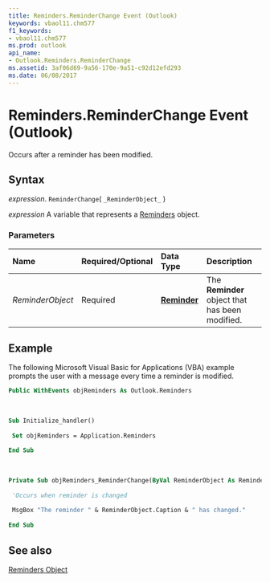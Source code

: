 ```yaml
---
title: Reminders.ReminderChange Event (Outlook)
keywords: vbaol11.chm577
f1_keywords:
- vbaol11.chm577
ms.prod: outlook
api_name:
- Outlook.Reminders.ReminderChange
ms.assetid: 3af06d69-9a56-170e-9a51-c92d12efd293
ms.date: 06/08/2017
---
```



# Reminders.ReminderChange Event (Outlook)

Occurs after a reminder has been modified.


## Syntax

 _expression_. `ReminderChange`( `_ReminderObject_` )

 _expression_ A variable that represents a [Reminders](./Outlook.Reminders.md) object.


### Parameters



|**Name**|**Required/Optional**|**Data Type**|**Description**|
|:-----|:-----|:-----|:-----|
| _ReminderObject_|Required| **[Reminder](Outlook.Reminder.md)**|The  **Reminder** object that has been modified.|

## Example

The following Microsoft Visual Basic for Applications (VBA) example prompts the user with a message every time a reminder is modified.


```vb
Public WithEvents objReminders As Outlook.Reminders 
 
 
 
Sub Initialize_handler() 
 
 Set objReminders = Application.Reminders 
 
End Sub 
 
 
 
Private Sub objReminders_ReminderChange(ByVal ReminderObject As Reminder) 
 
 'Occurs when reminder is changed 
 
 MsgBox "The reminder " & ReminderObject.Caption & " has changed." 
 
End Sub
```


## See also


[Reminders Object](Outlook.Reminders.md)

